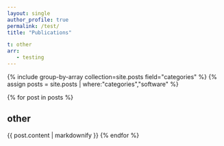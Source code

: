 ```yaml
---
layout: single
author_profile: true
permalink: /test/
title: "Publications"

t: other
arr:
   - testing
---
```


{% include group-by-array collection=site.posts field="categories" %}
{% assign posts = site.posts | where:"categories","software" %}

<div class='entry'>
	{% for post in posts %}
			 <h2 id="other" class="archive__subtitle">other</h2>
			{{ post.content | markdownify }}
	{% endfor %}
</div>

